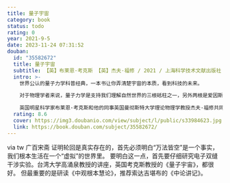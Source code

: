 ```yaml
---
title: 量子宇宙
category: book
status: todo
rating: 0
year: 2021-9-5
date: 2023-11-24 07:31:52
douban:
  id: "35582672"
  title: 量子宇宙
  subtitle: 【英】布莱恩·考克斯 【英】杰夫·福修 / 2021 / 上海科学技术文献出版社
  intro: >-
    世界公认的量子力学科普经典，一本书让你弄清楚宇宙的本质，看到科技的未来。

    对于物理学者来说，量子力学是支持我们理解自然世界的三根砥柱之一，另外两根是爱因斯坦的狭义和广义相对论。爱因斯坦的理论分别处理了时间和空间的性质，以及引力问题，而量子力学处理剩下的一切问题。量子世界的"怪异"有很多丰碑“双缝实验”“薛定谔的猫”“不确定性原理”，它常常导致混乱，坦率地说，是糟糕的科学。

    英国明星科学家布莱恩·考克斯和他的同事英国曼彻斯特大学理论物理学教授杰夫·福修共同编写了这本科普经典《量子宇宙》。书中用简洁的语言讲述了量子力学如何为自然界提供了一个具体的模型，其本质可与牛顿的运动定律、麦克斯韦的电磁理论、爱因斯坦的相对论相媲美。为了让大众读者更好地走进量子力学的物理世界，本书从物理的发展进程切入，追问哪些实验观察使量子力学成为必要，它是如何构建的，以及为什么我们能从中看到科技的未来，尽管它有明显的怪异性，它仍然是一个好理论。
  rating: 8.6
  cover: https://img3.doubanio.com/view/subject/l/public/s33984623.jpg
  link: https://book.douban.com/subject/35582672/
---
```


via tw 广百宋斋 证明轮回是真实存在的，首先必须明白“万法皆空”是一个事实，我们根本生活在一个“虚拟”的世界里。
要明白这一点，首先要仔细研究电子双缝干涉实验。台湾大学高涌泉教授的讲座，英国考克斯教授的《量子宇宙》，都很好。
但最重要的是研读《中观根本慧论》，推荐索达吉堪布的《中论讲记》。

